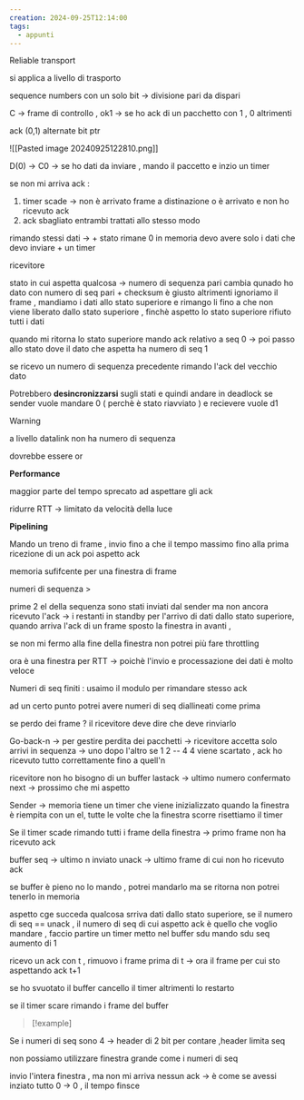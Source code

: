 ```yaml
---
creation: 2024-09-25T12:14:00
tags:
  - appunti
---
```

Reliable transport

si applica a livello di trasporto

sequence numbers con un solo bit -> divisione pari da dispari

C -> frame di controllo , ok1 -> se ho ack di un pacchetto con 1 , 0 altrimenti 

ack (0,1) alternate bit ptr

![[Pasted image 20240925122810.png]]

D(0) -> C0 -> se ho dati da inviare , mando il paccetto e inzio un timer 

se non mi arriva ack :
 1. timer scade -> non è arrivato frame a distinazione o è arrivato e non ho ricevuto ack
 2. ack sbagliato 
entrambi trattati allo stesso modo

rimando stessi dati -> + stato rimane 0 
in memoria devo avere solo i dati che devo inviare + un timer 

ricevitore

stato in cui aspetta qualcosa -> numero di sequenza pari cambia qunado ho dato con numero di seq pari + checksum è giusto altrimenti ignoriamo il frame , mandiamo i dati allo stato superiore e rimango li fino a che non viene liberato dallo stato superiore , finchè aspetto lo stato superiore rifiuto tutti i dati

quando mi ritorna lo stato superiore mando ack relativo a seq 0 -> poi passo allo stato dove il dato che aspetta ha numero di seq 1

se ricevo un numero di sequenza precedente rimando l'ack del vecchio dato

Potrebbero **desincronizzarsi** sugli stati e quindi andare in deadlock se sender vuole mandare 0 ( perchè è stato riavviato ) e recievere vuole d1

>[!warning] 
>a livello datalink non ha numero di sequenza

dovrebbe essere or

**Performance** 

maggior parte del tempo sprecato ad aspettare gli ack 

ridurre RTT -> limitato da velocità della luce

**Pipelining**

Mando un treno di frame , invio fino a che il tempo massimo fino alla prima ricezione di un ack poi aspetto ack

memoria sufifcente per una finestra di frame

numeri di sequenza > 

prime 2 el della sequenza sono stati inviati dal sender ma non ancora ricevuto l'ack -> i restanti in standby per l'arrivo di dati dallo stato superiore, quando arriva l'ack di un frame sposto la finestra in avanti , 

se non mi fermo alla fine della finestra non potrei più fare throttling

ora è una finestra per RTT -> poichè l'invio e processazione dei dati è molto veloce

Numeri di seq finiti : usaimo il modulo per rimandare stesso ack 

ad un certo punto potrei avere numeri di seq diallineati come prima 

se perdo dei frame ? 
il ricevitore deve dire che deve rinviarlo

Go-back-n -> per gestire perdita dei pacchetti -> ricevitore accetta solo arrivi in sequenza -> uno dopo l'altro se 1 2 -- 4 4 viene scartato , ack ho ricevuto tutto correttamente fino a quell'n

ricevitore non ho bisogno di un buffer 
	lastack -> ultimo numero confermato
	next -> prossimo che mi aspetto 


Sender -> memoria 
tiene un timer che viene inizializzato quando la finestra è riempita con un el, tutte le volte che la finestra scorre risettiamo il timer

Se il timer scade rimando tutti i frame della finestra -> primo frame non ha ricevuto ack 

buffer
seq -> ultimo n inviato
unack -> ultimo frame di cui non ho ricevuto ack

se buffer è pieno no lo mando , potrei mandarlo ma se ritorna non potrei tenerlo in memoria

aspetto cge succeda qualcosa srriva dati dallo stato superiore, se il numero di seq == unack , il numero di seq di cui aspetto ack è quello che voglio mandare , faccio partire un timer
metto nel buffer sdu 
mando sdu 
seq aumento di 1

ricevo un ack con t , rimuovo i frame prima di t -> ora il frame per cui sto aspettando ack t+1

se ho svuotato il buffer cancello il timer altrimenti lo restarto

se il timer scare rimando i frame del buffer 

>[!example] 

Se i numeri di seq sono 4 -> header di 2 bit per contare ,header limita seq 

non possiamo utilizzare finestra grande come i numeri di seq 

invio l'intera finestra , ma non mi arriva nessun ack -> è come se avessi inziato tutto 0 -> 0 , il tempo finsce 